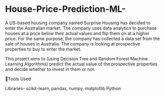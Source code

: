 # House-Price-Prediction-ML-
A US-based housing company named Surprise Housing has decided to enter the Australian market. The company uses data analytics to purchase houses at a price below their actual values and flip them on at a higher price. For the same purpose, the company has collected a data set from the sale of houses in Australia. The company is looking at prospective properties to buy to enter the market. 

This project aims to (using Decision Tree and Random Forest Machine Learning Algorithms) predict the actual value of the prospective properties and decide whether to invest in them or not.

🔧Tools Used

Libraries- scikit-learn, pandas, numpy, matplotlib
Python

